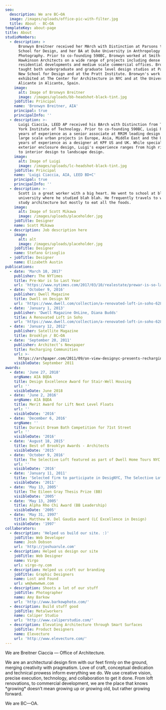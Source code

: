 ```yaml
---
seo:
  description: We are BC–OA
  image: /images/uploads/office-pic-with-filter.jpg
  title: About - BC–OA
templateKey: about-page
title: About
studioMembers:
  - description: >
      Bronwyn Breitner received her MArch with Distinction at Parsons the New
      School for Design, and her BA at Duke University in Anthropology and
      Photography. Prior to co-founding 590BC, Bronwyn worked at Smith-Miller +
      Hawkinson Architects on a wide range of projects including dense urban
      residential developments and medium scale commercial offices. Bronwyn has
      taught both undergraduate and graduate level design studios at Parsons the
      New School for Design and at the Pratt Institute. Bronwyn's work has been
      exhibited at The Center for Architecture in NYC and at the University of
      Alicante in Alicante, Spain.
    image:
      alt: Image of Bronwyn Breitner
      image: /images/uploads/bb-headshot-black-tint.jpg
    jobTitle: Principal
    name: 'Bronwyn Breitner, AIA'
    principal: true
    principalInfo: ''
  - description: >-
      Luigi Ciaccia, LEED AP received his BArch with Distinction from The New
      York Institute of Technology. Prior to co-founding 590BC, Luigi had 5
      years of experience as a senior associate at RMJM leading design teams on
      large scale urban projects in Europe, Asia, Middle East and the US, and 7
      years of experience as a designer at KPF US and UK. While specializing in
      exterior enclosure design, Luigi's experience ranges from high rise design
      to interior design to landscape design.
    image:
      alt: Image of Luigi
      image: /images/uploads/lc-headshot-black-tint.jpg
    jobTitle: Principal
    name: 'Luigi Ciaccia, AIA, LEED BD+C'
    principal: true
    principalInfo: ''
  - description: >-
      Scott is a great worker with a big heart. He went to school at blah blah
      university where he studied blah blah. He frequently travels to world to
      study architecture but mostly to eat all the foods.
    image:
      alt: Image of Scott Mikawa
      image: /images/uploads/placeholder.jpg
    jobTitle: Designer
    name: Scott Mikawa
  - description: Job description here
    image:
      alt: alt
      image: /images/uploads/placeholder.jpg
    jobTitle: Designer
    name: Stefano Grisoglio
  - jobTitle: Designer
    name: Elizabeth Austin
publications:
  - date: 'March 10, 2017'
    publisher: The NYTimes
    title: Pre-War is So Last Year
    url: 'https://www.nytimes.com/2017/03/10/realestate/prewar-is-so-last-year.html'
  - date: 'October 9, 2016'
    publisher: Dwell Magazine
    title: Dwell on Design NY
    url: 'https://www.dwell.com/collection/a-renovated-loft-in-soho-628c9992'
  - date: 'January 1, 2013'
    publisher: 'Dwell Magazine OnLine, Diana Budds'
    title: A Renovated Loft in Soho
    url: 'https://www.dwell.com/collection/a-renovated-loft-in-soho-628c9992'
  - date: 'January 12, 2012'
    publisher: Satellite Magazine
    title: Brooklyn / BC—OA
  - date: 'September 20, 2011'
    publisher: Architect’s Newspaper
    title: Recharging Communities
    url: >-
      https://archpaper.com/2011/09/on-view-designyc-presents-recharging-communities/
    visibleDate: September 2011
awards:
  - date: 'June 27, 2018'
    orgName: AIA BQDA
    title: Design Excellence Award for Stair-Well Housing
    url: ''
    visibleDate: June 2018
  - date: 'June 2, 2016'
    orgName: AIA BQDA
    title: Merit Award for Lift Next Level Floats
    url: ''
    visibleDate: '2016'
  - date: 'December 6, 2016'
    orgName: ''
    title: Duravit Dream Bath Competition for 71st Street
    url: ''
    visibleDate: '2016'
  - date: 'August 18, 2015'
    title: Best of Brooklyn Awards - Architects
    visibleDate: '2015'
  - date: 'October 9, 2016'
    title: The Selective Loft featured as part of Dwell Home Tours NYC
    url: ''
    visibleDate: '2016'
  - date: 'January 11, 2011'
    title: 'Selected firm to participate in DesigNYC, The Selective Loft'
    visibleDate: '2011'
  - date: 'May 13, 2005'
    title: The Eileen Gray Thesis Prize (BB)
    visibleDate: '2005'
  - date: 'May 13, 2005'
    title: Alpha Rho Chi Award (BB Leadership)
    visibleDate: '2005'
  - date: 'May 31, 1997'
    title: Matthew W. Del Gaudio award (LC Excellence in Design)
    visibleDate: '1997'
collaborators:
  - description: 'Helped us build our site. :)'
    jobTitle: Web Developer
    name: Josh Dobson
    url: 'http://joshuarule.com'
  - description: Helped us design our site
    jobTitle: Web Designer
    name: Virgo
    url: virgo-ny.com
  - description: Helped us craft our branding
    jobTitle: Graphic Designers
    name: Lost and Found
    url: wm@wmwmwm.com
  - description: Shoots a lot of our stuff
    jobTitle: Photographer
    name: Amy Barkow
    url: 'http://www.barkowphoto.com/'
  - description: Build stuff good
    jobTitle: Metalworkers
    name: Caliper Studio
    url: 'http://www.caliperstudio.com/'
  - description: Elevating Architecture through Smart Surfaces
    jobTitle: Product Designers
    name: Elevecture
    url: 'http://www.elevecture.com/'
---
```

We are Breitner Ciaccia — Office of Architecture. 

We are an architectural design firm with our feet firmly on the ground, merging creativity with pragmatism. Love of craft, conceptual dedication and technical prowess inform everything we do. We use creative vision, precise execution, technology, and collaboration to get it done. From loft renovations, to commercial development, we are the place that knows \*growing\* doesn’t mean growing up or growing old, but rather growing forward.

We are BC—OA.
